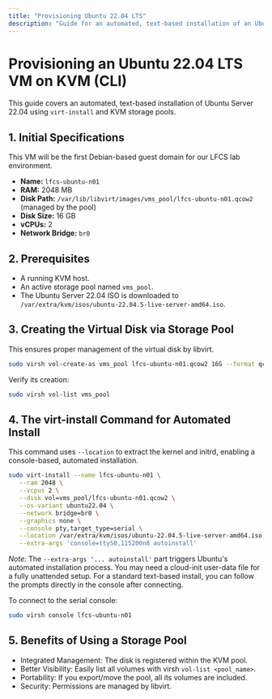```yaml
---
title: "Provisioning Ubuntu 22.04 LTS"
description: "Guide for an automated, text-based installation of an Ubuntu 22.04 LTS server for our lab."
---
```


# Provisioning an Ubuntu 22.04 LTS VM on KVM (CLI)

This guide covers an automated, text-based installation of Ubuntu Server 22.04 using `virt-install` and KVM storage pools.

## 1. Initial Specifications

This VM will be the first Debian-based guest domain for our LFCS lab environment.

- **Name:** `lfcs-ubuntu-n01`
- **RAM:** 2048 MB
- **Disk Path:** `/var/lib/libvirt/images/vms_pool/lfcs-ubuntu-n01.qcow2` (managed by the pool)
- **Disk Size:** 16 GB
- **vCPUs:** 2
- **Network Bridge:** `br0`

## 2. Prerequisites

- A running KVM host.
- An active storage pool named `vms_pool`.
- The Ubuntu Server 22.04 ISO is downloaded to `/var/extra/kvm/isos/ubuntu-22.04.5-live-server-amd64.iso`.

## 3. Creating the Virtual Disk via Storage Pool

This ensures proper management of the virtual disk by libvirt.

```bash
sudo virsh vol-create-as vms_pool lfcs-ubuntu-n01.qcow2 16G --format qcow2
```
    
Verify its creation:
```bash
sudo virsh vol-list vms_pool
```

## 4. The virt-install Command for Automated Install

This command uses `--location` to extract the kernel and initrd, enabling a console-based, automated installation.

```bash
sudo virt-install --name lfcs-ubuntu-n01 \
   --ram 2048 \
   --vcpus 2 \
   --disk vol=vms_pool/lfcs-ubuntu-n01.qcow2 \
   --os-variant ubuntu22.04 \
   --network bridge=br0 \
   --graphics none \
   --console pty,target_type=serial \
   --location /var/extra/kvm/isos/ubuntu-22.04.5-live-server-amd64.iso,kernel=casper/vmlinuz,initrd=casper/initrd \
   --extra-args 'console=ttyS0,115200n8 autoinstall'
```

_Note:_ The `--extra-args '... autoinstall'` part triggers Ubuntu's automated installation process. You may need a cloud-init user-data file for a fully unattended setup. For a standard text-based install, you can follow the prompts directly in the console after connecting.

To connect to the serial console:
```bash
sudo virsh console lfcs-ubuntu-n01
```

## 5. Benefits of Using a Storage Pool
- Integrated Management: The disk is registered within the KVM pool.
- Better Visibility: Easily list all volumes with virsh `vol-list <pool_name>`.
- Portability: If you export/move the pool, all its volumes are included.
- Security: Permissions are managed by libvirt.

